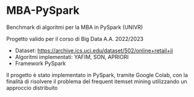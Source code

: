 # MBA-PySpark
Benchmark di algoritmi per la MBA in PySpark
(UNIVR)

Progetto valido per il corso di Big Data A.A. 2022/2023 

- Dataset: https://archive.ics.uci.edu/dataset/502/online+retail+ii
- Algoritmi implementati: YAFIM, SON, APRIORI
- Framework PySpark

Il progetto è stato implementato in PySpark, tramite Google Colab, con la finalità di risolvere il problema del frequent itemset mining utilizzando un approccio distribuito
